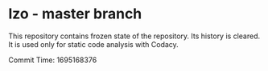 # lzo - master branch

This repository contains frozen state of the repository.
Its history is cleared. It is used only for static code
analysis with Codacy.

Commit Time: 1695168376